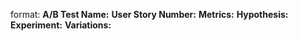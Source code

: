 format:
**A/B Test Name:**
**User Story Number:**
**Metrics:**
**Hypothesis:**
**Experiment:**
**Variations:**
